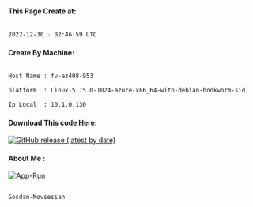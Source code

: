 
   
#### This Page Create at:

```bash

2022-12-30 - 02:46:59 UTC

```

#### Create By Machine:

```bash

Host Name : fv-az408-953

platform  : Linux-5.15.0-1024-azure-x86_64-with-debian-bookworm-sid

Ip Local  : 10.1.0.130

```
#### Download This code Here:

[![GitHub release (latest by date)](https://img.shields.io/github/v/release/Gosdan-Movsesian/Gosdan?style=for-the-badge&label=Download)](https://github.com/Gosdan-Movsesian/Gosdan/releases) 

</p> 

#### About Me :

[![App-Run](https://github.com/Gosdan-Movsesian/Gosdan/actions/workflows/App-Run.yml/badge.svg)](https://github.com/Gosdan-Movsesian/Gosdan/actions/workflows/App-Run.yml)

```bash

Gosdan-Movsesian

```

